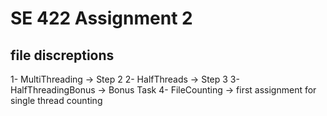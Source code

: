 # SE 422 Assignment 2 
## file discreptions 
1- MultiThreading -> Step 2
2- HalfThreads -> Step 3
3- HalfThreadingBonus -> Bonus Task 
4- FileCounting -> first assignment for single thread counting 
